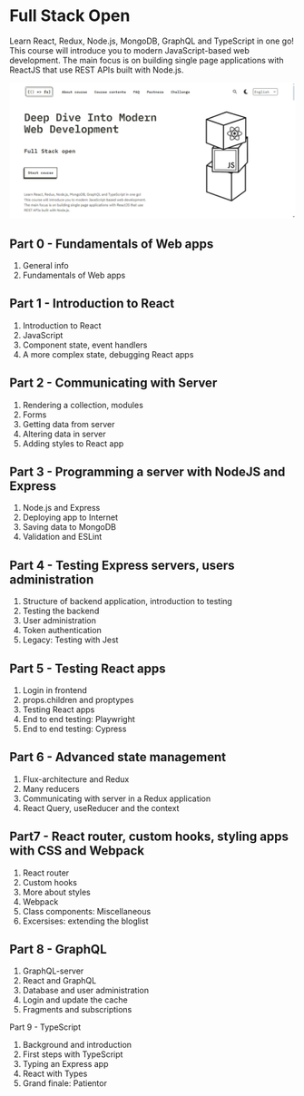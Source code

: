 # Full Stack Open

Learn React, Redux, Node.js, MongoDB, GraphQL and TypeScript in one go! This course will introduce you to modern JavaScript-based web development. The main focus is on building single page applications with ReactJS that use REST APIs built with Node.js.

![Full Stack Open](<Imgs/Full Stack Open.png>)

## Part 0 - Fundamentals of Web apps

1. General info 
2. Fundamentals of Web apps

## Part 1 - Introduction to React

1. Introduction to React
2. JavaScript
3. Component state, event handlers
4. A more complex state, debugging React apps

## Part 2 - Communicating  with Server

1. Rendering a collection, modules
2. Forms
3. Getting data from server
4. Altering data in server
5. Adding styles to React app

## Part 3 - Programming a server with NodeJS and Express

1. Node.js and Express
2. Deploying app to Internet
3. Saving data to MongoDB
4. Validation and ESLint

## Part 4 - Testing Express servers, users administration

1. Structure of backend application, introduction to testing
2. Testing the backend
3. User administration
4. Token authentication
5. Legacy: Testing with Jest

## Part 5 - Testing React apps

1. Login in frontend
2. props.children and proptypes
3. Testing React apps
4. End to end testing: Playwright
5. End to end testing: Cypress

## Part 6 - Advanced state management
1. Flux-architecture and Redux
2. Many reducers
3. Communicating with server in a Redux application
4. React Query, useReducer and the context 
   
## Part7 - React router, custom hooks, styling apps with CSS and Webpack
1. React router
2. Custom hooks
3. More about styles
4. Webpack
5. Class components: Miscellaneous
6. Excersises: extending the bloglist

## Part 8 - GraphQL

1. GraphQL-server
2. React and GraphQL
3. Database and user administration
4. Login and update the cache
5. Fragments and subscriptions

Part 9 - TypeScript
1. Background and introduction
2. First steps with TypeScript
3. Typing an Express app
4. React with Types
5. Grand finale: Patientor